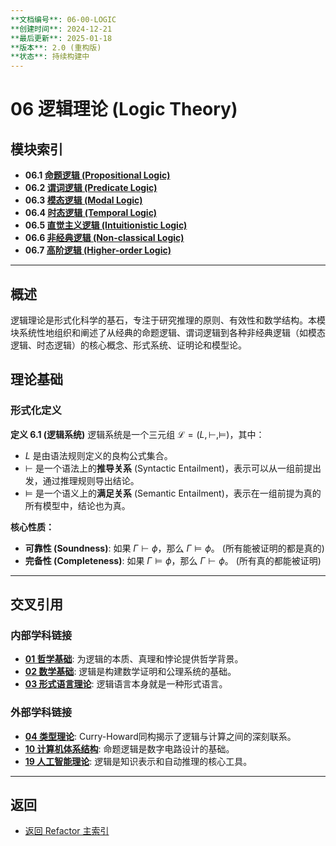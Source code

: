 ```yaml
---
**文档编号**: 06-00-LOGIC
**创建时间**: 2024-12-21
**最后更新**: 2025-01-18
**版本**: 2.0 (重构版)
**状态**: 持续构建中
---
```


# 06 逻辑理论 (Logic Theory)

## 模块索引

- **06.1 [命题逻辑 (Propositional Logic)](./03.1_Propositional_Logic/)**
- **06.2 [谓词逻辑 (Predicate Logic)](./03.2_Predicate_Logic/)**
- **06.3 [模态逻辑 (Modal Logic)](./03.3_Modal_Logic/)**
- **06.4 [时态逻辑 (Temporal Logic)](./03.4_Temporal_Logic/)**
- **06.5 [直觉主义逻辑 (Intuitionistic Logic)](./03.5_Intuitionistic_Logic/)**
- **06.6 [非经典逻辑 (Non-classical Logic)](./03.6_Non_classical_Logic/)**
- **06.7 [高阶逻辑 (Higher-order Logic)](./03.7_Higher_order_Logic/)**

---

## 概述

逻辑理论是形式化科学的基石，专注于研究推理的原则、有效性和数学结构。本模块系统性地组织和阐述了从经典的命题逻辑、谓词逻辑到各种非经典逻辑（如模态逻辑、时态逻辑）的核心概念、形式系统、证明论和模型论。

## 理论基础

### 形式化定义

**定义 6.1 (逻辑系统)** 逻辑系统是一个三元组 $\mathcal{L} = (L, \vdash, \models)$，其中：

- $L$ 是由语法规则定义的良构公式集合。
- $\vdash$ 是一个语法上的**推导关系** (Syntactic Entailment)，表示可以从一组前提出发，通过推理规则导出结论。
- $\models$ 是一个语义上的**满足关系** (Semantic Entailment)，表示在一组前提为真的所有模型中，结论也为真。

**核心性质：**

- **可靠性 (Soundness)**: 如果 $\Gamma \vdash \phi$，那么 $\Gamma \models \phi$。 (所有能被证明的都是真的)
- **完备性 (Completeness)**: 如果 $\Gamma \models \phi$，那么 $\Gamma \vdash \phi$。 (所有真的都能被证明)

---

## 交叉引用

### 内部学科链接

- **[01 哲学基础](../01_Philosophical_Foundations/README.md)**: 为逻辑的本质、真理和悖论提供哲学背景。
- **[02 数学基础](../02_Mathematical_Foundations/README.md)**: 逻辑是构建数学证明和公理系统的基础。
- **[03 形式语言理论](../03_Formal_Language_Theory/README.md)**: 逻辑语言本身就是一种形式语言。

### 外部学科链接

- **[04 类型理论](../04_Type_Theory/README.md)**: Curry-Howard同构揭示了逻辑与计算之间的深刻联系。
- **[10 计算机体系结构](../10_Computer_Architecture_Theory/README.md)**: 命题逻辑是数字电路设计的基础。
- **[19 人工智能理论](../19_Artificial_Intelligence_Theory/README.md)**: 逻辑是知识表示和自动推理的核心工具。

---

## 返回

- [返回 Refactor 主索引](../README.md)
